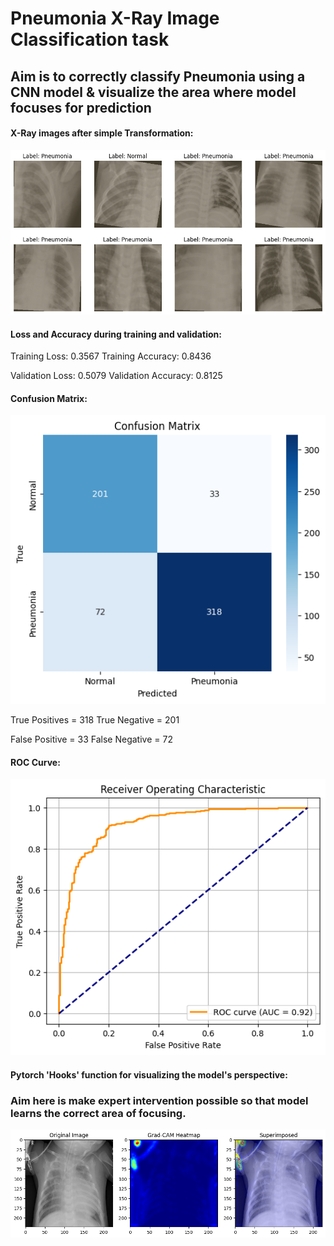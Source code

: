 # Pneumonia X-Ray Image Classification task

## Aim is to correctly classify Pneumonia using a CNN model & visualize the area where model focuses for prediction

#### X-Ray images after simple Transformation:

![Transformation](model_images/only_transformed.png)


#### Loss and Accuracy during training and validation:

Training Loss: 0.3567 
Training Accuracy: 0.8436

Validation Loss: 0.5079
Validation Accuracy: 0.8125


#### Confusion Matrix:

![Confusion_Matrix](model_images/Confusion_matrix.png)

True Positives = 318
True Negative = 201

False Positive = 33
False Negative = 72

#### ROC Curve:

![ROC Curve](model_images/Roc_auc_curve.png)

#### Pytorch 'Hooks' function for visualizing the model's perspective:
### Aim here is make expert intervention possible so that model learns the correct area of focusing.

![Model_vision](model_images/focus.png)




